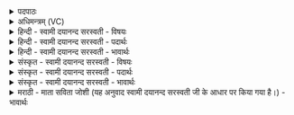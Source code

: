 <details><summary>पदपाठः</summary>

प्रा॒तः। अ॒ग्निम्। प्रा॒तः। इन्द्र॑म्। ह॒वा॒म॒हे॒। प्रा॒तः। मि॒त्रावरु॑णा। प्रा॒तः। अ॒श्विना॑। प्रा॒तः। भग॑म्। पू॒षण॑म्। ब्रह्म॑णः। पति॑म्। प्रा॒तरिति॑ प्रा॒तः। सोम॑म्। उ॒त। रु॒द्रम्। हु॒वे॒म॒। ३४।
</details>

<details><summary>अधिमन्त्रम् (VC)</summary>

- अग्न्यादयो लिङ्गोक्ता देवताः
- वसिष्ठ ऋषिः
- निचृज्जगती
- निषादः
</details>

<details><summary>हिन्दी - स्वामी दयानन्द सरस्वती - विषयः</summary>

फिर मनुष्य क्या करें, इस विषय को अगले मन्त्र में कहा है ॥
</details>

<details><summary>हिन्दी - स्वामी दयानन्द सरस्वती - पदार्थः</summary>

पदार्थान्वयभाषाः -  हे मनुष्यो ! जैसे हम लोग (प्रातः) प्रातःकाल (अग्निम्) पवित्र वा स्वयं प्रकाशस्वरूप परमात्मा वा अग्नि को (प्रातः) प्रातःसमय (इन्द्रम्) उत्तम ऐश्वर्य को (प्रातः) प्रभात समय (मित्रावरुणा) प्राण उदान को और (प्रातः) प्रभात समय (अश्विना) अध्यापक तथा उपदेशक को (हवामहे) ग्रहण करें वा बुलावें (प्रातः) प्रातःसमय (भगम्) सेवन करने योग्य भाग (पूषणम्) पुष्टिकारक भोग (ब्रह्मणस्पतिम्) धन को वा वेद के रक्षक को (प्रातः) प्रभात समय (सोमम्) सोमादि ओषधिगण (उत) और (रुद्रम्) जीव को (हुवेम) ग्रहण वा स्वीकृत करें, वैसे तुम लोग भी आचरण करो ॥३४ ॥
</details>

<details><summary>हिन्दी - स्वामी दयानन्द सरस्वती - भावार्थः</summary>

भावार्थभाषाः -  जो मनुष्य प्रातःकाल परमेश्वर की उपासना, अग्निहोत्र, ऐश्वर्य की उन्नति का उपाय, प्राण और अपान की पुष्टि करना, अध्यापक, उपदेशक, विद्वानों तथा ओषधि का सेवन और जीवात्मा को प्राप्त होने वा जानने को प्रयत्न करते हैं, वे सब सुखों से सुशोभित होते हैं ॥३४ ॥
</details>

<details><summary>संस्कृत - स्वामी दयानन्द सरस्वती - विषयः</summary>

पुनर्मनुष्याः किं कुर्युरित्याह ॥
</details>

<details><summary>संस्कृत - स्वामी दयानन्द सरस्वती - पदार्थः</summary>

पदार्थान्वयभाषाः -  हे मनुष्याः ! यथा वयं प्रातरग्निं प्रातरिन्द्रं प्रातर्मित्रावरुणा प्रातरश्विना हवामहे, प्रातर्भगं पूषणं ब्रह्मणस्पतिं प्रातः सोममुत रुद्रञ्च हुवेम, तथा यूयमप्याचरत ॥३४ ॥
</details>

<details><summary>संस्कृत - स्वामी दयानन्द सरस्वती - भावार्थः</summary>

भावार्थभाषाः -  ये मनुष्याः प्रातः परमेश्वरोपासनमग्निहोत्रमैश्वर्योन्नत्युपायं प्राणापानपुष्टिकरणमध्यापकोपदेशकान् विदुष ओषधिसेवनं जीवं च प्राप्तुं ज्ञातुं च प्रयतन्ते, ते सर्वैः सुखैरलङ्कृताः स्युः ॥३४ ॥
</details>

<details><summary>मराठी - माता सविता जोशी (यह अनुवाद स्वामी दयानन्द सरस्वती जी के आधार पर किया गया है।) - भावार्थः</summary>

भावार्थभाषाः -  जी माणसे प्रातःकाली परमेश्वराची उपासना, अग्निहोत्र, ऐश्वर्याच्या प्राप्तीचे उपाय, प्राण, अपान यांची पुष्टी, औषधसेवन, अध्यापक, उपदेशक, विद्वानांचा संग, जीवात्म्याचे ज्ञान प्राप्त करण्याचा प्रयत्न करतात. त्यांना सर्व सुख मिळून ते सुशोभित होतात.
</details>